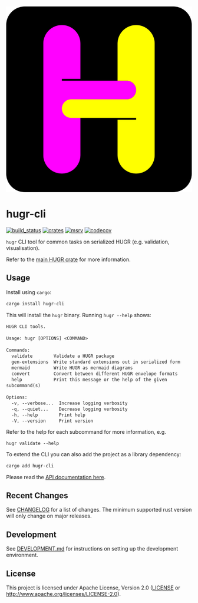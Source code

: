 ![](/hugr/assets/hugr_logo.svg)

hugr-cli
===============

[![build_status][]](https://github.com/CQCL/hugr/actions)
[![crates][]](https://crates.io/crates/hugr-cli)
[![msrv][]](https://github.com/CQCL/hugr)
[![codecov][]](https://codecov.io/gh/CQCL/hugr)

`hugr` CLI tool for common tasks on serialized HUGR (e.g. validation,
visualisation).

Refer to the [main HUGR crate](http://crates.io/crates/hugr) for more information.

## Usage

Install using `cargo`:

```bash
cargo install hugr-cli
```

This will install the `hugr` binary. Running `hugr --help` shows:

```
HUGR CLI tools.

Usage: hugr [OPTIONS] <COMMAND>

Commands:
  validate        Validate a HUGR package
  gen-extensions  Write standard extensions out in serialized form
  mermaid         Write HUGR as mermaid diagrams
  convert         Convert between different HUGR envelope formats
  help            Print this message or the help of the given subcommand(s)

Options:
  -v, --verbose...  Increase logging verbosity
  -q, --quiet...    Decrease logging verbosity
  -h, --help        Print help
  -V, --version     Print version
```

Refer to the help for each subcommand for more information, e.g.

```
hugr validate --help
```


To extend the CLI you can also add the project as a library dependency:

```bash
cargo add hugr-cli
```

Please read the [API documentation here][].

## Recent Changes

See [CHANGELOG][] for a list of changes. The minimum supported rust
version will only change on major releases.

## Development

See [DEVELOPMENT.md](https://github.com/CQCL/hugr/blob/main/DEVELOPMENT.md) for instructions on setting up the development environment.

## License

This project is licensed under Apache License, Version 2.0 ([LICENSE][] or http://www.apache.org/licenses/LICENSE-2.0).

  [API documentation here]: https://docs.rs/hugr-cli/
  [build_status]: https://github.com/CQCL/hugr/actions/workflows/ci-rs.yml/badge.svg?branch=main
  [msrv]: https://img.shields.io/crates/msrv/hugr-cli
  [crates]: https://img.shields.io/crates/v/hugr-cli
  [codecov]: https://img.shields.io/codecov/c/gh/CQCL/hugr?logo=codecov
  [LICENSE]: https://github.com/CQCL/hugr/blob/main/LICENCE
  [CHANGELOG]: https://github.com/CQCL/hugr/blob/main/hugr-cli/CHANGELOG.md
